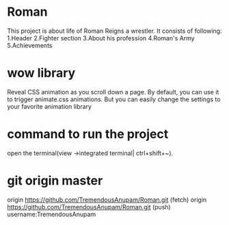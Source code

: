# Roman
This project is about life of Roman Reigns a wrestler.
It consists of following: 
1.Header
2.Fighter section
3.About his profession
4.Roman's Army
5.Achievements

# wow library
Reveal CSS animation as you scroll down a page. By default, you can use it to trigger animate.css animations. But you can easily change the settings to your favorite animation library

# command to run the project
open the terminal(view ->integrated terminal| ctrl+shift+~).

# git origin master
origin  https://github.com/TremendousAnupam/Roman.git (fetch)
origin  https://github.com/TremendousAnupam/Roman.git (push)
username:TremendousAnupam
